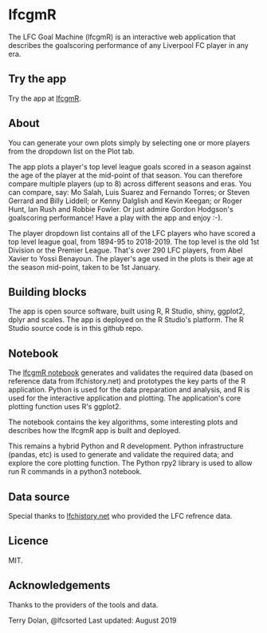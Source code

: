 # lfcgmR
The LFC Goal Machine (lfcgmR) is an interactive web application that describes the goalscoring performance of any Liverpool FC player in any era. 

## Try the app
Try the app at [lfcgmR](https://terrydolan.shinyapps.io/lfcgmR). 

## About
You can generate your own plots simply by selecting one or more players from the dropdown list on the Plot tab.

The app plots a player's top level league goals scored in a season against the age of the player at the mid-point of that season. You can therefore compare multiple players (up to 8) across different seasons and eras. You can compare, say: Mo Salah, Luis Suarez and Fernando Torres; or Steven Gerrard and Billy Liddell; or Kenny Dalglish and Kevin Keegan; or Roger Hunt, Ian Rush and Robbie Fowler. Or just admire Gordon Hodgson's goalscoring performance! Have a play with the app and enjoy :-).

The player dropdown list contains all of the LFC players who have scored a top level league goal, from 1894-95 to 2018-2019. The top level is the old 1st Division or the Premier League. That's over 290 LFC players, from Abel Xavier to Yossi Benayoun. The player's age used in the plots is their age at the season mid-point, taken to be 1st January.

## Building blocks
The app is open source software, built using R, R Studio, shiny, ggplot2, dplyr and scales. The app is deployed on the R Studio's platform. The R Studio source code is in this github repo.

## Notebook
The [lfcgmR notebook](http://nbviewer.ipython.org/github/terrydolan/lfcgmR/blob/master/lfcgmR.ipynb) generates and validates the required data (based on reference data from lfchistory.net) and prototypes the key parts of the R application. Python is used for the data preparation and analysis, and R is used for the interactive application and plotting. The application's core plotting function uses R's ggplot2.

The notebook contains the key algorithms, some interesting plots and describes how the lfcgmR app is built and deployed.

This remains a hybrid Python and R development. Python infrastructure (pandas, etc) is used to generate and validate the required data; and explore the core plotting function. The Python rpy2 library is used to allow run R commands in a python3 notebook.

## Data source

Special thanks to [lfchistory.net](https://www.lfchistory.net) who provided the LFC refrence data.

## Licence

MIT. 

## Acknowledgements

Thanks to the providers of the tools and data.
  
  
  
Terry Dolan, @lfcsorted
Last updated: August 2019

